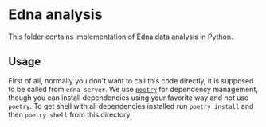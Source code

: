 # Edna analysis

This folder contains implementation of Edna data analysis in Python.

## Usage

First of all, normally you don't want to call this code directly, it is supposed to be called from `edna-server`.
We use [`poetry`](https://python-poetry.org/) for dependency management, though you can install dependencies using your favorite way and not use `poetry`.
To get shell with all dependencies installed run `poetry install` and then `poetry shell` from this directory.
